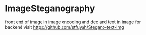 # ImageSteganography
front end of 
image in image encoding and dec and text in image
for backend visit https://github.com/stfuyah/Stegano-text-img
